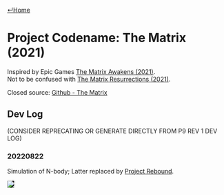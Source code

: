 [↵Home](https://www.totalimagine.com/)

# Project Codename: The Matrix (2021)

Inspired by Epic Games [The Matrix Awakens (2021)](https://en.wikipedia.org/wiki/The_Matrix_Awakens).  
Not to be confused with [The Matrix Resurrections (2021)](https://www.imdb.com/title/tt10838180/).

Closed source: <a href="https://github.com/Charles-Zhang-Project-Nine/TheMatrix"><i class="fa-brands fa-github"></i> Github - The Matrix</a>

## Dev Log

(CONSIDER REPRECATING OR GENERATE DIRECTLY FROM P9 REV 1 DEV LOG)

### 20220822

Simulation of N-body; Latter replaced by [Project Rebound](https://github.com/Charles-Zhang-Project-Nine/ReboundSimulatione).

<img src="https://images.totalimagine.com/the-matrix-two-points-20220822.png" style="background-color: black;"/>